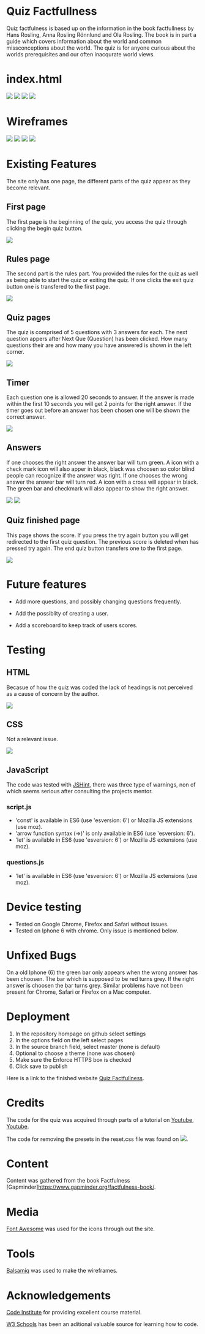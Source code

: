 # Quiz Factfullness

Quiz factfulness is based up on the information in the book factfullness by Hans Rosling, Anna Rosling Rönnlund and Ola Rosling. The book is in part a guide which covers information about the world and common missconceptions about the world.
The quiz is for anyone curious about the worlds prerequisites and our often inacqurate world views. 

# index.html

![](assets/images/first-page.jpg)
![](assets/images/iphone.jpg)
![](assets/images/wrong.jpg)
![](assets/images/complete.jpg)

# Wireframes

![](assets/images/w-first.png)
![](assets/images/w-rules.png)
![](assets/images/w-quiz.png)
![](assets/images/w-finish.png)

# Existing Features

The site only has one page, the different parts of the quiz appear as they become relevant.

## First page

The first page is the beginning of the quiz, you access the quiz through clicking the begin quiz button.

![](assets/images/first-page.jpg)

## Rules page

The second part is the rules part. You provided the rules for the quiz as well as being able to start the quiz or exiting the quiz. If one clicks the exit quiz button one is transfered to the first page.

![](assets/images/rules.jpg)

## Quiz pages

The quiz is comprised of 5 questions with 3 answers for each. The next question appers after Next Que (Question) has been clicked. How many questions their are and how many you have answered is shown in the left corner. 

![](assets/images/quiz.jpg)

## Timer

Each question one is allowed 20 seconds to answer. If the answer is made within the first 10 seconds you will get 2 points for the right answer.
If the timer goes out before an answer has been chosen one will be shown the correct answer.

![](assets/images/time-out.jpg)

## Answers

If one chooses the right answer the answer bar will turn green. A icon with a check mark icon will also apper in black, black was choosen so color blind people can recognize if the answer was right.
If one chooses the wrong answer the answer bar will turn red. A icon with a cross will appear in black. The green bar and checkmark will also appear to show the right answer.

![](assets/images/right.jpg) ![](assets/images/wrong.jpg)

## Quiz finished page

This page shows the score. If you press the try again button you will get redirected to the first quiz question. The previous score is deleted when has pressed try again. 
The end quiz button transfers one to the first page.

![](assets/images/complete.jpg)

# Future features

* Add more questions, and possibly changing questions frequently.

* Add the possiblity of creating a user.

* Add a scoreboard to keep track of users scores. 

 # Testing

 ## HTML

Becasue of how the quiz was coded the lack of headings is not perceived as a cause of concern by the author.

 ![](assets/images/html-validator.jpg)

## CSS

Not a relevant issue.

![](assets/images/css-validator.jpg)


## JavaScript

The code was tested with [JSHint](https://jshint.com/), there was three type of warnings, non of which seems serious after consulting the projects mentor.

### script.js

* 'const' is available in ES6 (use 'esversion: 6') or Mozilla JS extensions (use moz).
* 'arrow function syntax (=>)' is only available in ES6 (use 'esversion: 6').
* 'let' is available in ES6 (use 'esversion: 6') or Mozilla JS extensions (use moz).

### questions.js

* 'let' is available in ES6 (use 'esversion: 6') or Mozilla JS extensions (use moz).

# Device testing

* Tested on Google Chrome, Firefox and Safari without issues.
* Tested on Iphone 6 with chrome. Only issue is mentioned below.

# Unfixed Bugs

On a old Iphone (6) the green bar only appears when the wrong answer has been choosen. The bar which is supposed to be red turns grey. If the right answer is choosen the bar turns grey. Similar problems have not been present for Chrome, Safari or Firefox on a Mac computer.

# Deployment

1. In the repository hompage on github select settings
2. In the options field on the left  select pages
3. In the source branch field, select master (none is default)
4. Optional to choose a theme (none was chosen)
5. Make sure the Enforce HTTPS box is checked
6. Click save to publish

 Here is a link to the finished website [Quiz Factfullness](https://carlssonoscar.github.io/quiz-factfullness/).

# Credits

The code for the quiz was acquired through parts of a tutorial on [Youtube](https://www.youtube.com/watch?v=pQr4O1OITJo&t=254s), [Youtube](https://www.youtube.com/watch?v=WUBhpSRS_fk&t=0s).

The code for removing the presets in the reset.css file was found on ![](https://meyerweb.com/eric/tools/css/reset/).

# Content

Content was gathered from the book Factfulness [Gapminder]https://www.gapminder.org/factfulness-book/.

# Media

[Font Awesome](https://fontawesome.com/) was used for the icons through out the site.

# Tools

[Balsamiq](https://balsamiq.com/?gclid=Cj0KCQjwub-HBhCyARIsAPctr7wQznAyvCwj1BqakOs5Tj6TpmRorcxVV3mYBUTiIDIHkbidCibut_gaAqW0EALw_wcB) was used to make the wireframes.

# Acknowledgements 

[Code Institute](https://codeinstitute.net) for providing excellent course material.

[W3 Schools](https://w3school.com) has been an aditional valuable source for learning how to code.